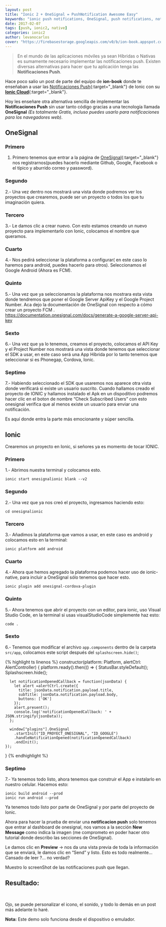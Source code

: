 ```yaml
---
layout: post
title: "Ionic 2 + OneSignal = PushNotification Awesome Easy"
keywords: "ionic push notifications, OneSignal, push notifications, notifications, notifications en ionic 2, OneSignal y ionic"
date: 2017-02-07
tags: [push, ionic2, native]
categories: ionic2
author: levanocarlos
cover: "https://firebasestorage.googleapis.com/v0/b/ion-book.appspot.com/o/posts%2Fonesignal%2FMay%20this%20new%20year%20bring%20lots%20of%20crazy%20colour%20and%20fun%20to%20your%20life..jpg"
---
```


> En el mundo de las aplicaciones móviles ya sean Híbridas o Nativas es sumamente necesario implementar las notificaciones push.
Existen diversas alternativas para hacer que tu aplicación tenga las **Notificaciones Push**.
<!--summary-->

<amp-img width="1024" height="512" layout="responsive" src="https://firebasestorage.googleapis.com/v0/b/ion-book.appspot.com/o/posts%2Fonesignal%2FMay%20this%20new%20year%20bring%20lots%20of%20crazy%20colour%20and%20fun%20to%20your%20life..jpg" alt="Ionic Push Notifications"></amp-img>

Hace poco salio un post de parte del equipo de **ion-book** donde te enseñaban a usar las [Notificaciones Push](https://www.ion-book.com/blog/ionic2/ionic-push-notifications/){:target="_blank"} de Ionic con su [**Ionic Cloud**](https://www.ion-book.com/blog/ionic2/ionic-push-notifications/){:target="_blank"}.

Hoy les enseñare otra alternativa sencilla de implementar las **Notificaciones Push** sin usar tanto código gracias a una tecnología llamada **OneSignal** *(Es totalmente Gratis, incluso puedes usarlo para notificaciones para los navegadores web)*.

## OneSignal

### Primero

1. Primero tenemos que entrar a la página de [OneSignal](https://onesignal.com/){:target="_blank"} nos registrarnos(puedes hacerlo mediante Github, Google, Facebook o el típico y aburrido correo y password).

<div class="row">
  <div class="col col-100 col-md-50 offset-md-25 col-lg-50 offset-lg-25">
    <amp-img width="431" height="483" layout="responsive" src="https://firebasestorage.googleapis.com/v0/b/ion-book.appspot.com/o/posts%2Fonesignal%2F2.-%20login_onesignal.png?alt=media" alt="1"></amp-img>
  </div>
</div>

### Segundo

2.- Una vez dentro nos mostrará una vista donde podremos ver los proyectos que crearemos, puede ser un proyecto o todos los que tu imaginación quiera.

<div class="row">
  <div class="col col-100 col-md-50 offset-md-25 col-lg-50 offset-lg-25">
    <amp-img width="698" height="615" layout="responsive" src="https://firebasestorage.googleapis.com/v0/b/ion-book.appspot.com/o/posts%2Fonesignal%2F1.-%20dashboard_onesignal.png?alt=media" alt="2"></amp-img>
  </div>
</div>

### Tercero

3.- Le damos clic a crear nuevo. 
Con esto estamos creando un nuevo proyecto para implementarlo con Ionic, colocamos el nombre que queramos.

<div class="row">
  <div class="col col-100 col-md-50 col-lg-50">
    <amp-img width="458" height="257" layout="responsive" src="https://firebasestorage.googleapis.com/v0/b/ion-book.appspot.com/o/posts%2Fonesignal%2F3.-%20new_project.png?alt=media" alt="2"></amp-img>
  </div>
  <div class="col col-100 col-md-50 col-lg-50">
    <amp-img width="592" height="267" layout="responsive" src="https://firebasestorage.googleapis.com/v0/b/ion-book.appspot.com/o/posts%2Fonesignal%2F4.-%20name_project.png?alt=media" alt="2"></amp-img>
  </div>
</div>

### Cuarto

4.-  Nos pedirá seleccionar la plataforma a configurar( en este caso lo haremos para android,  puedes hacerlo para otros). Seleccionamos el Google Android (Ahora es FCM).

<div class="row">
  <div class="col col-100 col-md-50 offset-md-25 col-lg-50 offset-lg-25">
    <amp-img width="503" height="347" layout="responsive" src="https://firebasestorage.googleapis.com/v0/b/ion-book.appspot.com/o/posts%2Fonesignal%2F5.-%20select_platform.png?alt=media" alt="2"></amp-img>
  </div>
</div>

### Quinto

5.- Una vez que ya seleccionamos la plataforma nos mostrara esta vista donde tendremos que poner el Google Server ApiKey y el Google Project Number.
Aca dejo la documentación de OneSignal con respecto a cómo crear un proyecto FCM .
https://documentation.onesignal.com/docs/generate-a-google-server-api-key

<div class="row">
  <div class="col col-100 col-md-50 offset-md-25 col-lg-50 offset-lg-25">
    <amp-img width="529" height="325" layout="responsive" src="https://firebasestorage.googleapis.com/v0/b/ion-book.appspot.com/o/posts%2Fonesignal%2F6.-%20configuration.png?alt=media" alt="2"></amp-img>
  </div>
</div>

### Sexto

6.- Una vez que ya lo tenemos, creamos el proyecto, colocamos el API Key y el Project Number nos mostrará una vista donde tenemos que seleccionar el SDK  a usar, en este caso será una App Híbrida por lo tanto tenemos que seleccionar si es Phonegap, Cordova, Ionic.

<div class="row">
  <div class="col col-100 col-md-100 col-lg-80 offset-lg-10">
    <amp-img width="508" height="364" layout="responsive" src="https://firebasestorage.googleapis.com/v0/b/ion-book.appspot.com/o/posts%2Fonesignal%2F7.-%20sdk.png?alt=media" alt="2"></amp-img>
  </div>
</div>

### Septimo

7.- Habiendo seleccionado el SDK que usaremos nos aparece otra vista donde verificará si existe un usuario suscrito. Cuando hallamos creado el proyecto de IONIC y hallamos instalado el Apk en un dispoditivo podremos hacer clic en el boton de nombre “Check Subscribed Users” con esto onesignal verifica que al menos existe un usuario para enviar una notificación.

Es aquí donde entra la parte más emocionante y súper sencilla. 

<div class="row">
  <div class="col col-100 col-md-50 offset-md-25 col-lg-50 offset-lg-25">
    <amp-img width="518" height="355" layout="responsive" src="https://firebasestorage.googleapis.com/v0/b/ion-book.appspot.com/o/posts%2Fonesignal%2F8.-%20process.png?alt=media" alt="2"></amp-img>
  </div>
</div>

## Ionic

Crearemos un proyecto en Ionic, si señores ya es momento de tocar IONIC.

### Primero

1.- Abrimos nuestra terminal y colocamos esto.

```
ionic start onesignalionic blank --v2
```

### Segundo

2.- Una vez que ya nos creó el proyecto, ingresamos haciendo esto:

```
cd onesignalionic
```

### Tercero

3.- Añadimos la plataforma que vamos a usar, en este caso es android y colocamos esto en la terminal:

```
ionic platform add android
```

### Cuarto

4.- Ahora que hemos agregado la plataforma podemos hacer uso de ionic- native, para incluir a OneSignal sólo tenemos que hacer esto.

```
ionic plugin add onesignal-cordova-plugin
```

### Quinto

5.- Ahora tenemos que abrir el proyecto con un editor, para ionic, uso Visual Studio Code, en la terminal si usas visualStudioCode simplemente haz esto: 

```
code .
```

### Sexto

6.- Tenemos que modificar el archivo `app.components` dentro de la carpeta `src/app`, colocamos este script después del `splashscreen.hide()`;

{% highlight ts linenos %}
 constructor(platform: Platform, alertCtrl: AlertController) {
    platform.ready().then(() => {
      StatusBar.styleDefault();
      Splashscreen.hide();

      let notificationOpenedCallback = function(jsonData) {
        let alert =alertCtrl.create({
          title: jsonData.notification.payload.title,
          subTitle: jsonData.notification.payload.body,
          buttons: ['OK']
        });
        alert.present();
        console.log('notificationOpenedCallback: ' + JSON.stringify(jsonData));
      };

      window["plugins"].OneSignal
        .startInit("ID_PROYECT_ONESIGNAL", "ID_GOOGLE")
        .handleNotificationOpened(notificationOpenedCallback)
        .endInit();
    });
  }
{% endhighlight %}

### Septimo

7.- Ya tenemos todo listo, ahora tenemos que construir el App e instalarlo en nuestro celular.
Hacemos esto:

```
ionic build android --prod
ionic run android --prod
```

Ya tenemos todo listo por parte de OneSignal y por parte del proyecto de Ionic.

Ahora para hacer la prueba de enviar una **notificacion push** solo tenemos que entrar al dashboard de onesignal, nos vamos a la sección **New Message** como indica la imagen (me comprometo en poder hacer otro tutorial donde describo las secciones de OneSignal).

<div class="row">
  <div class="col col-100 col-md-100 col-lg-80 offset-lg-10">
    <amp-img width="780" height="308" layout="responsive" src="https://firebasestorage.googleapis.com/v0/b/ion-book.appspot.com/o/posts%2Fonesignal%2F9.-%20new_message.png?alt=media" alt="2"></amp-img>
  </div>
</div>

Le damos clic en **Preview** -> nos da una vista previa de toda la información que se enviará, le damos clic en “Send” y listo. Esto es todo realmente… Cansado de leer ?... no verdad?

Muestro lo screenShot de las notificaciones push que llegan.

## Resultado:

<div class="row">
  <div class="col col-100 col-md-80 offset-md-10 col-lg-80 offset-lg-10">
    <div class="row">
      <div class="col col-100 col-md-50 col-lg-50">
        <amp-img width="1080" height="1920" layout="responsive" src="https://firebasestorage.googleapis.com/v0/b/ion-book.appspot.com/o/posts%2Fonesignal%2F10.-%20notification_push.png?alt=media"></amp-img>
      </div>
      <div class="col col-100 col-md-50 col-lg-50">
        <amp-img width="720" height="1280" layout="responsive" src="https://firebasestorage.googleapis.com/v0/b/ion-book.appspot.com/o/posts%2Fonesignal%2F11.-%20notification_push_app.png?alt=media"></amp-img>
      </div>
    </div>
  </div>
</div>
<br>

Ojo, se puede personalizar el icono, el sonido, y todo lo demás en un post más adelante lo haré.

**Nota:** Este demo solo funciona desde el dispositivo o emulador.